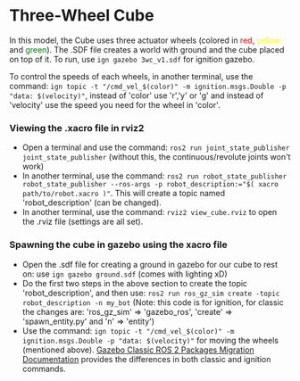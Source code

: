 # Three-Wheel Cube
In this model, the Cube uses three actuator wheels (colored in <span style="color: red;">red</span>, <span style="color: yellow;">yellow</span> and <span style="color: green;">green</span>). The .SDF file creates a world with ground and the cube placed on top of it. To run, use ``ign gazebo 3wc_v1.sdf`` for ignition gazebo.

To control the speeds of each wheels, in another terminal, use the command: ``ign topic -t "/cmd_vel_$(color)" -m ignition.msgs.Double -p "data: $(velocity)"``, instead of 'color' use 'r','y' or 'g' and instead of 'velocity' use the speed you need for the wheel in 'color'.

### Viewing the .xacro file in rviz2
* Open a terminal and use the command: ``ros2 run joint_state_publisher joint_state_publisher`` (without this, the continuous/revolute joints won't work)
* In another terminal, use the command: ``ros2 run robot_state_publisher robot_state_publisher --ros-args -p robot_description:="$( xacro path/to/robot.xacro )"``. This will create a topic named 'robot_description' (can be changed).
* In another terminal, use the command: ``rviz2 view_cube.rviz`` to open the .rviz file (settings are all set).

### Spawning the cube in gazebo using the xacro file
* Open the .sdf file for creating a ground in gazebo for our cube to rest on: use ``ign gazebo ground.sdf`` (comes with lighting xD)
* Do the first two steps in the above section to create the topic 'robot_description', and then use: ``ros2 run ros_gz_sim create -topic robot_description -n my_bot`` (Note: this code is for ignition, for classic the changes are: 'ros_gz_sim' => 'gazebo_ros', 'create' => 'spawn_entity.py' and 'n' => 'entity')
* Use the command: ``ign topic -t "/cmd_vel_$(color)" -m ignition.msgs.Double -p "data: $(velocity)"`` for moving the wheels (mentioned above).
[Gazebo Classic ROS 2 Packages Migration Documentation](https://gazebosim.org/docs/fortress/migrating_gazebo_classic_ros2_packages) provides the differences in both classic and ignition commands.
